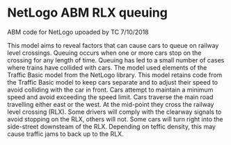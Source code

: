 # NetLogo ABM RLX queuing
ABM code for NetLogo upoaded by TC 7/10/2018

This model aims to reveal factors that can cause cars to queue on railway level crossings. Queuing occurs when one or more cars stop on the crossing for any length of time. Queuing has led to a small number of cases where trains have collided with cars.
The model used elements of the Traffic Basic model from the NetLogo library. This model retains code from the Traffic Basic model to keep cars separate and to adjust their speed to avoid colliding with the car in front. Cars attempt to maintain a minimum speed and avoid exceeding the speed limit.
Cars traverse the main road travelling either east or the west. At the mid-point they cross the railway level crossing (RLX). Some drivers will comply with the clearway signals to avoid stopping on the RLX, others will not. Some cars will turn right into the side-street downsteam of the RLX. Depending on teffic density, this may cause traffic jams to back up to the RLX.
